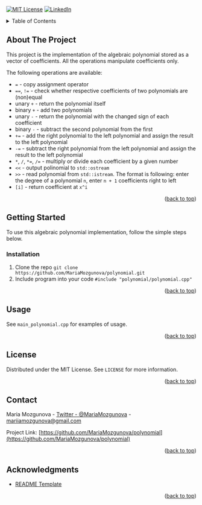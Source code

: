 <div id="top"></div>



<!-- PROJECT SHIELDS -->
[![MIT License][license-shield]][license-url]
[![LinkedIn][linkedin-shield]][linkedin-url]



<!-- TABLE OF CONTENTS -->
<details>
  <summary>Table of Contents</summary>
  <ol>
    <li>
      <a href="#about-the-project">About The Project</a>
    </li>
    <li>
      <a href="#getting-started">Getting Started</a>
      <ul>
        <li><a href="#installation">Installation</a></li>
      </ul>
    </li>
    <li><a href="#usage">Usage</a></li>
    <li><a href="#license">License</a></li>
    <li><a href="#contact">Contact</a></li>
    <li><a href="#acknowledgments">Acknowledgments</a></li>
  </ol>
</details>



<!-- ABOUT THE PROJECT -->
## About The Project

This project is the implementation of the algebraic polynomial stored as a vector of coefficients. All the operations manipulate coefficients only.

The following operations are available:
- `=` - copy assignment operator
- `==`, `!=` - check whether respective coefficients of two polynomials are (non)equal 
- unary `+` - return the polynomial itself
- binary `+` - add two polynomials
- unary `-` - return the polynomial with the changed sign of each coefficient
- binary `-` - subtract the second polynomial from the first
- `+=` - add the right polynomial to the left polynomial and assign the result to the left polynomial
- `-=` - subtract the right polynomial from the left polynomial and assign the result to the left polynomial
- `*`, `/`, `*=`, `/=` - multiply or divide each coefficient by a given number
- `<<` - output polinomial to `std::ostream`
- `>>` - read polynomial from `std::istream`. The format is following: enter the degree of a polynomial `n`, enter `n + 1` coefficients right to left
- `[i]` - return coefficient at `x^i`


<p align="right">(<a href="#top">back to top</a>)</p>



<!-- GETTING STARTED -->
## Getting Started

To use this algebraic polynomial implementation, follow the simple steps below.

### Installation

1. Clone the repo `git clone https://github.com/MariaMozgunova/polynomial.git`
2. Include program into your code `#include "polynomial/polynomial.cpp"`

<p align="right">(<a href="#top">back to top</a>)</p>



<!-- USAGE EXAMPLES -->
## Usage

See `main_polynomial.cpp` for examples of usage.

<p align="right">(<a href="#top">back to top</a>)</p>



<!-- LICENSE -->
## License

Distributed under the MIT License. See `LICENSE` for more information.

<p align="right">(<a href="#top">back to top</a>)</p>



<!-- CONTACT -->
## Contact

Maria Mozgunova - [Twitter - @MariaMozgunova](https://twitter.com/MariaMozgunova) - mariiamozgunova@gmail.com

Project Link: [https://github.com/MariaMozgunova/polynomial](https://github.com/MariaMozgunova/polynomial)

<p align="right">(<a href="#top">back to top</a>)</p>



<!-- ACKNOWLEDGMENTS -->
## Acknowledgments

* [README Template](https://github.com/othneildrew/Best-README-Template)

<p align="right">(<a href="#top">back to top</a>)</p>



<!-- MARKDOWN LINKS & IMAGES -->
<!-- https://www.markdownguide.org/basic-syntax/#reference-style-links -->
[license-shield]: https://img.shields.io/github/license/othneildrew/Best-README-Template.svg?style=for-the-badge
[license-url]: https://github.com/MariaMozgunova/polynomial/blob/master/LICENSE
[linkedin-shield]: https://img.shields.io/badge/-LinkedIn-black.svg?style=for-the-badge&logo=linkedin&colorB=555
[linkedin-url]: https://www.linkedin.com/in/mariamozgunova/
